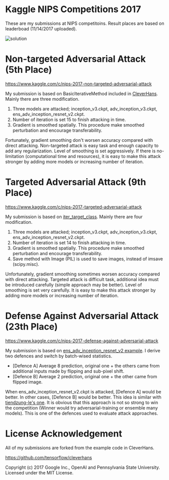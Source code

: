 Kaggle NIPS Competitions 2017
====

These are my submissions at NIPS competitoins. Result places are based on leaderboad (11/14/2017 uploaded).

![solution](https://raw.githubusercontent.com/toshi-k/kaggle-nips-2017-adversarial-attack/master/img/solution.png)

# Non-targeted Adversarial Attack (5th Place)

https://www.kaggle.com/c/nips-2017-non-targeted-adversarial-attack

My submission is based on BasicIterativeMethod included in [CleverHans](https://github.com/tensorflow/cleverhans).
Mainly there are three modification.

1. Three models are attacked; inception_v3.ckpt, adv_inception_v3.ckpt, ens_adv_inception_resnet_v2.ckpt.
2. Number of iteration is set 15 to finish attacking in time.
3. Gradient is smoothed spatially. This procedure make smoothed perturbation and encourage transferability.

Fortunately, gradient smoothing don't worsen accuracy compared with direct attacking.
Non-targeted attack is easy task and enough capacity to add any regularization.
Level of smoothing is set aggressively.
If there is no-limitation (computational time and resources),
it is easy to make this attack stronger by adding more models or increasing number of iteration.

# Targeted Adversarial Attack (9th Place)

https://www.kaggle.com/c/nips-2017-targeted-adversarial-attack

My submission is based on [iter_target_class](https://github.com/tensorflow/cleverhans/tree/master/examples/nips17_adversarial_competition/sample_targeted_attacks/iter_target_class).
Mainly there are four modification.

1. Three models are attacked; inception_v3.ckpt, adv_inception_v3.ckpt, ens_adv_inception_resnet_v2.ckpt.
2. Number of iteration is set 14 to finish attacking in time.
3. Gradient is smoothed spatially. This procedure make smoothed perturbation and encourage transferability.
4. Save method with Image (PIL) is used to save images, instead of imsave (scipy.misc).

Unfortunately, gradient smoothing sometimes worsen accuracy compared with direct attacking.
Targeted attack is difficult task, additional idea must be introduced carefully (simple approach may be better).
Level of smoothing is set very carefully.
It is easy to make this attack stronger by adding more models or increasing number of iteration.

# Defense Against Adversarial Attack (23th Place)

https://www.kaggle.com/c/nips-2017-defense-against-adversarial-attack

My submission is based on [ens_adv_inception_resnet_v2 example](https://github.com/tensorflow/cleverhans/tree/master/examples/nips17_adversarial_competition/sample_defenses/ens_adv_inception_resnet_v2).
I derive two defences and switch by batch-wised statistics.

* \[Defence A\] Average 8 prediction, original one + the others came from additional inputs made by flipping and sub-pixel shift.
* \[Defence B\] Average 2 prediction, original one + the other came from flipped image.

When ens_adv_inception_resnet_v2.ckpt is attacked, \[Defence A\] would be better.
In other cases, \[Defence B\] would be better.
This idea is similar with [tiendzung-le's one](https://github.com/tiendzung-le/cleverhans-models).
It is obvious that this approach is not so strong to win the competition
(Winner would try adversarial-training or ensemble many models).
This is one of the defences used to evaluate attack approaches.

# License Acknowledgement

All of my submissions are forked from the example code in CleverHans.

https://github.com/tensorflow/cleverhans

Copyright (c) 2017 Google Inc., OpenAI and Pennsylvania State University.
Licensed under the MIT License.

